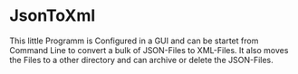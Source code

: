 # JsonToXml

This little Programm is Configured in a GUI and can be startet from Command Line to convert a bulk of JSON-Files to XML-Files. It also moves the Files to a other directory and can archive or delete the JSON-Files.
